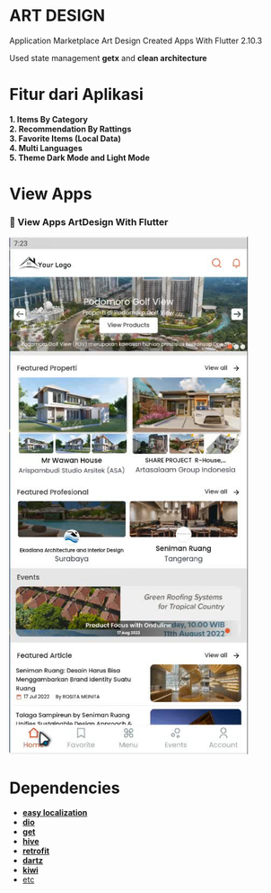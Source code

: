 # ART DESIGN

Application Marketplace Art Design
Created Apps With Flutter 2.10.3

Used state management <b>getx</b> and <b>clean architecture</b>

# Fitur dari Aplikasi 
<b>1. Items By Category</b><br>
<b>2. Recommendation By Rattings</b><br>
<b>3. Favorite Items (Local Data)</b><br>
<b>4. Multi Languages</b><br>
<b>5. Theme Dark Mode and Light Mode</b><br>

# View Apps
### 🙅 View Apps ArtDesign With Flutter
<img src="https://github.com/fanfantasi/artdesign/blob/Master/assets/ss/ss.png">

# Dependencies
<ul>
  <li><a href="https://pub.dev/packages/easy_localization"><b>easy localization</b></a></li>
  <li><a href="https://pub.dev/packages/dio"><b>dio</b></a></li>
  <li><a href="https://pub.dev/packages/get"><b>get</b></a></li>
  <li><a href="https://pub.dev/packages/hive"><b>hive</b></a></li>
  <li><a href="https://pub.dev/packages/retrofit"><b>retrofit</b></a></li>
  <li><a href="https://pub.dev/packages/dartz"><b>dartz</b></a></li>
  <li><a href="https://pub.dev/packages/kiwi"><b>kiwi</b></a></li>
  <li><a href="https://pub.dev/">etc</a></li>
</ul>
